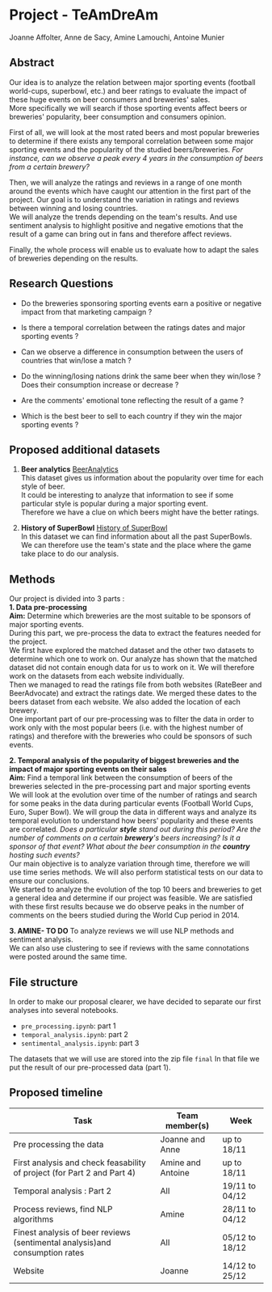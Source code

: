 # Project - TeAmDreAm

Joanne Affolter, Anne de Sacy, Amine Lamouchi, Antoine Munier

## Abstract 

Our idea is to analyze the relation between major sporting events (football world-cups, superbowl, etc.) and beer ratings to evaluate the impact of these huge events on beer consumers and breweries' sales. <br>
More specifically we will search if those sporting events affect beers or breweries' popularity, beer consumption and consumers opinion.

First of all, we will look at the most rated beers and most popular breweries to determine if there exists any temporal correlation between some major sporting events and the popularity of the studied beers/breweries.
*For instance, can we observe a peak every 4 years in the consumption of beers from a certain brewery?*

Then, we will analyze the ratings and reviews in a range of one month around the events which have caught our attention in the first part of the project. Our goal is to understand the variation in ratings and reviews between winning and losing countries.<br>
We will analyze the trends depending on the team's results. And use sentiment analysis to highlight positive and negative emotions that the result of a game can bring out in fans and therefore affect reviews.

Finally, the whole process will enable us to evaluate how to adapt the sales of breweries depending on the results.

## Research Questions

- Do the breweries sponsoring sporting events earn a positive or negative impact from that marketing campaign ?
- Is there a temporal correlation between the ratings dates and major sporting events ?

- Can we observe a difference in consumption between the users of countries that win/lose a match ?
- Do the winning/losing nations drink the same beer when they win/lose ? Does their consumption increase or decrease ?
- Are the comments' emotional tone reflecting the result of a game ? 

- Which is the best beer to sell to each country if they win the major sporting events ?

## Proposed additional datasets

1. **Beer analytics**
[BeerAnalytics](https://www.beer-analytics.com/styles/ipa/specialty-ipa/)<br>
This dataset gives us information about the popularity over time for each style of beer. <br>
It could be interesting to analyze that information to see if some particular style is popular during a major sporting event.<br>
Therefore we have a clue on which beers might have the better ratings.

2. **History of SuperBowl**
[History of SuperBowl](https://data.world/sports/history-of-the-super-bowl/workspace/file?filename=Super_Bowl.csv)<br>
In this dataset we can find information about all the past SuperBowls. <br>
We can therefore use the team's state and the place where the game take place to do our analysis.

## Methods

Our project is divided into 3 parts :<br> 
**1. Data pre-processing**<br>
**Aim:** Determine which breweries are the most suitable to be sponsors of major sporting events.<br>
During this part, we pre-process the data to extract the features needed for the project.<br>
We first have explored the matched dataset and the other two datasets to determine which one to work on.
Our analyze has shown that the matched dataset did not contain enough data for us to work on it. We will therefore work on the datasets from each website individually.<br>
Then we managed to read the ratings file from both websites (RateBeer and BeerAdvocate) and extract the ratings date.
We merged these dates to the beers dataset from each website. We also added the location of each brewery.<br>
One important part of our pre-processing was to filter the data in order to work only with the most popular beers (i.e. with the highest number of ratings) and therefore with the breweries who could be sponsors of such events.

**2. Temporal analysis of the popularity of biggest breweries and the impact of major sporting events on their sales**<br>
**Aim:** Find a temporal link between the consumption of  beers of the breweries selected in the pre-processing part  and major sporting events 
<br>
We will look at the evolution over time of the number of ratings and search for some peaks in the data during particular events (Football World Cups, Euro, Super Bowl).
We will group the data in different ways and analyze its temporal evolution to understand how beers' popularity and these events are correlated. 
*Does a particular **style** stand out during this period? Are the number of comments on a certain **brewery**'s beers increasing? Is it a sponsor of that event? What about the beer consumption in the **country** hosting such events?*<br>
Our main objective is to analyze variation through time, therefore we will use time series methods. We will also perform statistical tests on our data to ensure our conclusions.<br>
We started to analyze the evolution of the top 10 beers and breweries to get a general idea and determine if our project was feasible. We are satisfied with these first results because we do observe peaks in the number of comments on the beers studied during the World Cup period in 2014.


**3. AMINE- TO DO**
To analyze reviews we will use NLP methods and sentiment analysis. <br>
We can also use clustering to see if reviews with the same connotations were posted around the same time.

## File structure
In order to make our proposal clearer, we have decided to separate our first analyses into several notebooks. 
- `pre_processing.ipynb`: part 1 
- `temporal_analysis.ipynb`: part 2
- `sentimental_analysis.ipynb`: part 3

The datasets that we will use are stored into the zip file `final`
In that file we put the result of our pre-processed data (part 1).

## Proposed timeline

| Task                                                                                                    | Team member(s)    | Week           |
|---------------------------------------------------------------------------------------------------------|-------------------|----------------|
| Pre processing the data                                                                                 | Joanne and Anne   | up to 18/11    |
| First analysis and check feasability of project (for Part 2 and Part 4)                                 | Amine and Antoine | up to 18/11    |
| Temporal analysis : Part 2                                                                              | All               | 19/11 to 04/12 |
| Process reviews, find NLP algorithms                                                                    | Amine             | 28/11 to 04/12 |
| Finest analysis of beer reviews (sentimental analysis)and consumption rates                             | All               | 05/12 to 18/12 |
| Website                                                                                                 | Joanne            | 14/12 to 25/12 |
